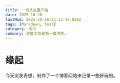 ```yaml
---
title: 一切从这里开始
date: 2025-10-26
lastMod: 2025-10-26T23:53:49.820Z
tags: [Markdown, Test]
category: 测试
summary: 这篇文章是第一篇博客。
---
```


# 缘起
今天突发奇想，制作了一个博客网站来记录一些好玩的。
